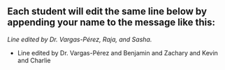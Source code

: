 ## Each student will edit the same line below by appending your name to the message like this:
*Line edited by Dr. Vargas-Pérez, Raja, and Sasha.*


- Line edited by Dr. Vargas-Pérez and Benjamin and Zachary and Kevin and Charlie

